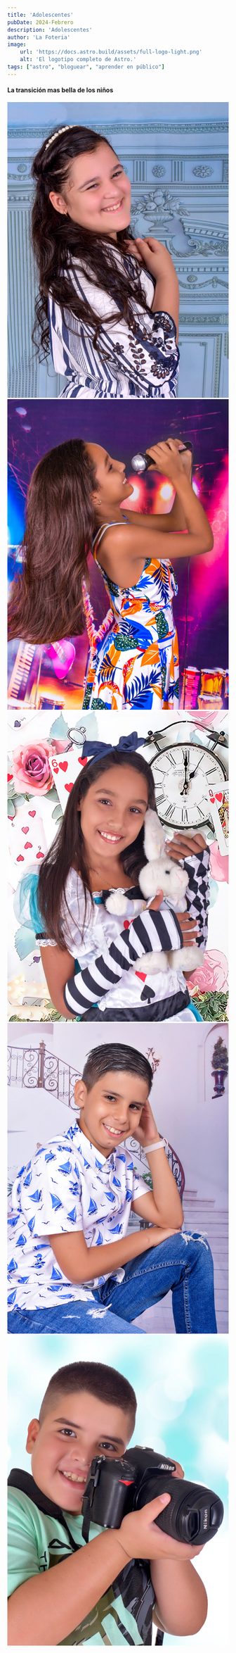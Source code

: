 ```yaml
---
title: 'Adolescentes'
pubDate: 2024-Febrero
description: 'Adolescentes'
author: 'La Foteria'
image:
    url: 'https://docs.astro.build/assets/full-logo-light.png'
    alt: 'El logotipo completo de Astro.'
tags: ["astro", "bloguear", "aprender en público"]
---
```




#### La transición mas bella de los niños

![adolescentes][path]
![adolescentes][path2]
![adolescentes][path3]
![adolescentes][path4]
![adolescentes][path5]

[path]: ../../../assets/adolescentes/01.webp
[path2]: ../../../assets/adolescentes/02.webp
[path3]: ../../../assets/adolescentes/03.webp
[path4]: ../../../assets/adolescentes/04.webp
[path5]: ../../../assets/adolescentes/05.webp
